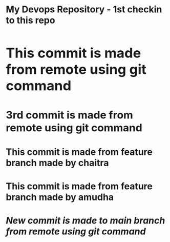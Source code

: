 <h1> My Devops Repository - 1st checkin to this repo<h/1>
<h2> This commit is made from remote using git command</h2>
<h3> 3rd commit is made from remote using git command</h3>
<h4> This commit is made from feature branch made by chaitra</h4>
<h4> This commit is made from feature branch made by amudha</h4>
<h5> New commit is made to main branch from remote using git command</h5>